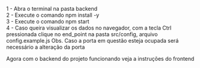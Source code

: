 <!-- Execução do backend -->

1 - Abra o terminal na pasta backend <br>
2 - Execute o comando npm install -y <br>
3 - Execute o comando npm start <br>
4 - Caso queira visualizar os dados no navegador, com a tecla Ctrl pressionada clique no end_point na pasta src/config, arquivo config.example.js
Obs. Caso a porta em questão esteja ocupada será necessário a alteração da porta

Agora com o backend do projeto funcionando veja a instruções do frontend